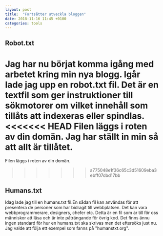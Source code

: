 ```yaml
---
layout: post
title:  "Fortsätter utveckla bloggen"
date: 2018-11-16 11:45 +0100
categories: tools
---
```


## Robot.txt
Jag har nu börjat komma igång med arbetet kring min nya blogg.
Igår lade jag upp en robot.txt fil. Det är en textfil som ger instruktioner till sökmotorer om vilket
innehåll som tillåts att indexeras eller spindlas.
<<<<<<< HEAD
Filen läggs i roten av din domän. Jag har ställt in min så att allt är tillåtet. 
=======
Filen läggs i roten av din domän. 
>>>>>>> a775048e1f36c65c3d51609eba3ebff07dbd17bb

## Humans.txt
Idag lade jag till en humans.txt fil.En sådan fil kan användas för att presentera de personer som har bidragit till webbplatsen. 
Det kan vara webbprogrammerare, designers, chefer etc. Detta är en fil som är till för oss människor
att läsa och är inte påträngande för övrig kod. Det finns ännu ingen standard för hur en humans.txt ska
skrivas men det eftersöks just nu. Jag valde att följa ett exempel som fanns på "humanstxt.org". 